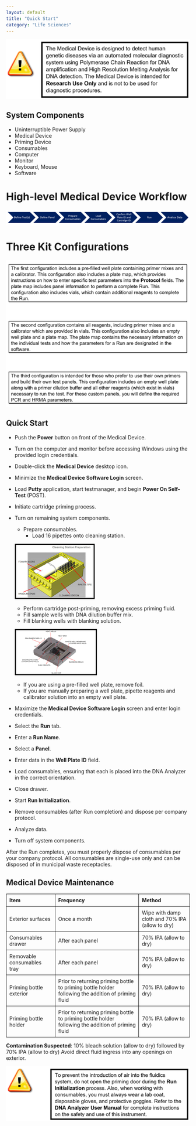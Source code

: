 ```yaml
---
layout: default
title: "Quick Start"
category: "Life Sciences"
---
```

![Analyze](/img/analyze1.png)

## System Components

* Uninterruptible Power Supply
* Medical Device
* Priming Device
* Consumables
* Computer
* Monitor
* Keyboard, Mouse
* Software

# High-level Medical Device Workflow

![Analyze](/img/analyze2.png)

# Three Kit Configurations

![Analyze](/img/analyze3.png)

## Quick Start

* Push the **Power** button on front of the Medical Device.
* Turn on the computer and monitor before accessing Windows using the provided login credentials.
* Double-click the **Medical Device** desktop icon.
* Minimize the **Medical Device Software Login** screen.
* Load **Putty** application, start testmanager, and begin **Power On Self-Test** (POST).
* Initiate cartridge priming process.
* Turn on remaining system components.
   * Prepare consumables.
     * Load 16 pipettes onto cleaning station.

    ![Analyze](/img/analyze4.png)
   * Perform cartridge post-priming, removing excess priming fluid.
   * Fill sample wells with DNA dilution buffer mix.
   * Fill blanking wells with blanking solution.
    
    ![Analyze](/img/analyze5.png)
 
   * If you are using a pre-filled well plate, remove foil.
   * If you are manually preparing a well plate, pipette reagents and calibrator solution into an empty well plate.
* Maximize the **Medical Device Software Login** screen and enter login credentials.
* Select the **Run** tab.
* Enter a **Run Name**.
* Select a **Panel**.
* Enter data in the **Well Plate ID** field.
* Load consumables, ensuring that each is placed into the DNA Analyzer in the correct orientation.
* Close drawer.
* Start **Run Initialization**.
* Remove consumables (after Run completion) and dispose per company protocol.
* Analyze data.
* Turn off system components.

After the Run completes, you must properly dispose of consumables per your company protocol. All consumables are single-use only and can be disposed of in municipal waste receptacles.

## Medical Device Maintenance

| **Item**                   | **Frequency**                        | **Method**
| ---------------------------|--------------------------------------|------------------
| Exterior surfaces          | Once a month                         | Wipe with damp cloth and 70% IPA (allow to dry)
| Consumables drawer         | After each panel                     | 70% IPA (allow to dry)
| Removable consumables tray | After each panel                     | 70% IPA (allow to dry)
| Priming bottle exterior    | Prior to returning priming bottle to priming bottle holder following the addition of priming fluid | 70% IPA (allow to dry)
| Priming bottle holder      | Prior to returning priming bottle to priming bottle holder following the addition of priming fluid | 70% IPA (allow to dry)

**Contamination Suspected**: 
10% bleach solution (allow to dry) followed by 70% IPA (allow to dry) 
Avoid direct fluid ingress into any openings on exterior.


![Analyze](/img/analyze6.png)

<style>
  table {
    width: 100%;
    border-collapse: collapse;
  }
  th, td {
    border: 1px solid black;
    padding: 8px;
    text-align: left;
  }
</style>




